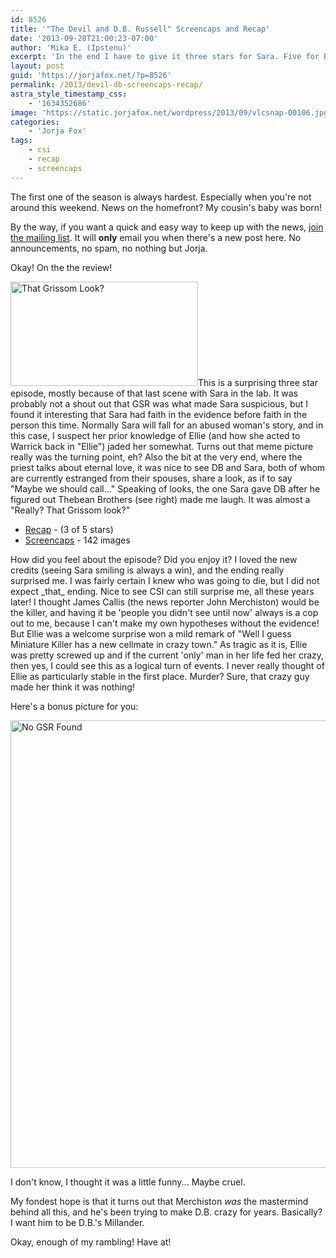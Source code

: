```yaml
---
id: 8526
title: '"The Devil and D.B. Russell" Screencaps and Recap'
date: '2013-09-28T21:00:23-07:00'
author: 'Mika E. (Ipstenu)'
excerpt: 'In the end I have to give it three stars for Sara. Five for Brass, and I was caught surprised by that ending too!'
layout: post
guid: 'https://jorjafox.net/?p=8526'
permalink: /2013/devil-db-screencaps-recap/
astra_style_timestamp_css:
    - '1634352686'
image: 'https://static.jorjafox.net/wordpress/2013/09/vlcsnap-00106.jpg'
categories:
    - 'Jorja Fox'
tags:
    - csi
    - recap
    - screencaps
---
```


The first one of the season is always hardest. Especially when you're not around this weekend. News on the homefront? My cousin's baby was born!

By the way, if you want a quick and easy way to keep up with the news, <a href="https://jorjafox.net/updates/">join the mailing list</a>. It will **only** email you when there's a new post here. No announcements, no spam, no nothing but Jorja.

Okay! On the the review!

<a href="https://jorjafox.net/2013/devil-db-screencaps-recap/vlcsnap-00106/" rel="attachment wp-att-8537"><img class="alignright size-medium wp-image-8537" src="//jfo-static.net/wordpress/2013/09/vlcsnap-00106.jpg" alt="That Grissom Look?" width="300" height="167" /></a>This is a surprising three star episode, mostly because of that last scene with Sara in the lab. It was probably not a shout out that GSR was what made Sara suspicious, but I found it interesting that Sara had faith in the evidence before faith in the person this time. Normally Sara will fall for an abused woman's story, and in this case, I suspect her prior knowledge of Ellie (and how she acted to Warrick back in "Ellie") jaded her somewhat. Turns out that meme picture really was the turning point, eh? Also the bit at the very end, where the priest talks about eternal love, it was nice to see DB and Sara, both of whom are currently estranged from their spouses, share a look, as if to say "Maybe we should call..." Speaking of looks, the one Sara gave DB after he figured out Thebean Brothers (see right) made me laugh. It was almost a "Really? That Grissom look?"
<ul>
 	<li><a href="https://jorjafox.net/wiki/The_Devil_and_D.B._Russell">Recap</a> - (3 of 5 stars)</li>
 	<li><a href="https://jorjafox.net/gallery/tv/csi/season14/01-dadbr/">Screencaps</a> - 142 images</li>
</ul>
How did you feel about the episode? Did you enjoy it? I loved the new credits (seeing Sara smiling is always a win), and the ending really surprised me. I was fairly certain I knew who was going to die, but I did not expect _that_ ending. Nice to see CSI can still surprise me, all these years later! I thought James Callis (the news reporter John Merchiston) would be the killer, and having it be 'people you didn't see until now' always is a cop out to me, because I can't make my own hypotheses without the evidence! But Ellie was a welcome surprise won a mild remark of "Well I guess Miniature Killer has a new cellmate in crazy town." As tragic as it is, Ellie was pretty screwed up and if the current 'only' man in her life fed her crazy, then yes, I could see this as a logical turn of events. I never really thought of Ellie as particularly stable in the first place. Murder? Sure, that crazy guy made her think it was nothing!

Here's a bonus picture for you:

<img class="aligncenter size-full wp-image-8536" src="//jfo-static.net/wordpress/2013/09/vlcsnap-00134.jpg" alt="No GSR Found" width="1280" height="716" />

I don't know, I thought it was a little funny... Maybe cruel.

My fondest hope is that it turns out that Merchiston _was_ the mastermind behind all this, and he's been trying to make D.B. crazy for years. Basically? I want him to be D.B.'s Millander.

Okay, enough of my rambling! Have at!
